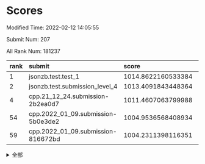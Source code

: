 # Scores

Modified Time: 2022-02-12 14:05:55

Submit Num: 207

All Rank Num: 181237

| rank |               submit               |       score        |       sigma        | pk_num |
| :--- | :--------------------------------- | :----------------- | :----------------- | :----- |
| 1    | jsonzb.test.test_1                 | 1014.8622160533384 | 0.8429701321717971 | 3501   |
| 2    | jsonzb.test.submission_level_4     | 1013.4091843448364 | 0.7974626639961768 | 3502   |
| 4    | cpp.21_12_24.submission-2b2ea0d7   | 1011.4607063799988 | 0.7767770104872413 | 3499   |
| 54   | cpp.2022_01_09.submission-5b0e3de2 | 1004.9536568408934 | 0.7254048429073344 | 3502   |
| 59   | cpp.2022_01_09.submission-816672bd | 1004.2311398116351 | 0.713073504283841  | 3499   |


<details>
<summary>全部</summary>

| rank |                 submit                 |       score        |       sigma        | pk_num |
| :--- | :------------------------------------- | :----------------- | :----------------- | :----- |
| 1    | jsonzb.test.test_1                     | 1014.8622160533384 | 0.8429701321717971 | 3501   |
| 2    | jsonzb.test.submission_level_4         | 1013.4091843448364 | 0.7974626639961768 | 3502   |
| 3    | gobigger.level_3.submission_level_3_46 | 1011.6668632138202 | 0.7727578989379816 | 3498   |
| 4    | cpp.21_12_24.submission-2b2ea0d7       | 1011.4607063799988 | 0.7767770104872413 | 3499   |
| 5    | gobigger.level_3.submission_level_3_26 | 1011.4150566712561 | 0.7581380181726056 | 3500   |
| 6    | gobigger.level_3.submission_level_3_7  | 1011.3699387964441 | 0.7801983985165892 | 3508   |
| 7    | gobigger.level_3.submission_level_3_41 | 1011.1257848345065 | 0.759851886081487  | 3505   |
| 8    | gobigger.level_3.submission_level_3_20 | 1011.1164090480574 | 0.7957660674743928 | 3501   |
| 9    | gobigger.level_3.submission_level_3_16 | 1011.0340997681237 | 0.776063754193256  | 3497   |
| 10   | gobigger.level_3.submission_level_3_11 | 1011.033335599436  | 0.7841710083301321 | 3509   |
| 11   | gobigger.level_3.submission_level_3_40 | 1010.9947027817968 | 0.7695088790369359 | 3503   |
| 12   | gobigger.level_3.submission_level_3_21 | 1010.980717589762  | 0.7621538859128265 | 3496   |
| 13   | gobigger.level_3.submission_level_3_28 | 1010.9647239598263 | 0.7582099169313922 | 3505   |
| 14   | gobigger.level_3.submission_level_3_35 | 1010.8935901932642 | 0.7988978663079808 | 3506   |
| 15   | gobigger.level_3.submission_level_3_38 | 1010.7549761386723 | 0.7724283170898681 | 3505   |
| 16   | gobigger.level_3.submission_level_3_13 | 1010.752832525659  | 0.7651585503475922 | 3496   |
| 17   | gobigger.level_3.submission_level_3_10 | 1010.4633978922308 | 0.7543595691141934 | 3501   |
| 18   | gobigger.level_3.submission_level_3_27 | 1010.3396416986801 | 0.7645845513078505 | 3504   |
| 19   | gobigger.level_3.submission_level_3_32 | 1010.3252978184936 | 0.766853524957147  | 3507   |
| 20   | gobigger.level_3.submission_level_3_37 | 1010.2412767302844 | 0.7556468160669847 | 3502   |
| 21   | gobigger.level_3.submission_level_3_5  | 1010.2404569560529 | 0.7729638521604884 | 3496   |
| 22   | gobigger.level_3.submission_level_3_18 | 1010.2400202553517 | 0.7411042001964122 | 3506   |
| 23   | gobigger.level_3.submission_level_3_2  | 1010.2112376410003 | 0.7545834360103238 | 3506   |
| 24   | gobigger.level_3.submission_level_3_49 | 1010.2004471714548 | 0.7665320601746504 | 3500   |
| 25   | gobigger.level_3.submission_level_3_1  | 1010.1711742761012 | 0.7708494969259159 | 3501   |
| 26   | gobigger.level_3.submission_level_3_34 | 1010.006088237915  | 0.7625618564268594 | 3501   |
| 27   | gobigger.level_3.submission_level_3_29 | 1009.9486848512976 | 0.7368907430279787 | 3499   |
| 28   | gobigger.level_3.submission_level_3_3  | 1009.8748523702296 | 0.7554652375017864 | 3505   |
| 29   | gobigger.level_3.submission_level_3_45 | 1009.8604582555513 | 0.7391711461109985 | 3503   |
| 30   | gobigger.level_3.submission_level_3_17 | 1009.8339988405774 | 0.7591257399401101 | 3500   |
| 31   | gobigger.level_3.submission_level_3_23 | 1009.7454476879328 | 0.7704293728274941 | 3499   |
| 32   | gobigger.level_3.submission_level_3_48 | 1009.6203406025908 | 0.7310836059319076 | 3505   |
| 33   | gobigger.level_3.submission_level_3_36 | 1009.5485267760108 | 0.7778557433564647 | 3506   |
| 34   | gobigger.level_3.submission_level_3_9  | 1009.5431353244826 | 0.7614042738250457 | 3508   |
| 35   | gobigger.level_3.submission_level_3_14 | 1009.5086811163579 | 0.7321214380190374 | 3503   |
| 36   | gobigger.level_3.submission_level_3_31 | 1009.4756764762972 | 0.7436516958364007 | 3505   |
| 37   | gobigger.level_3.submission_level_3_44 | 1009.4506806892142 | 0.7487053992114977 | 3501   |
| 38   | gobigger.level_3.submission_level_3_19 | 1009.4398262246223 | 0.748699466934731  | 3505   |
| 39   | gobigger.level_3.submission_level_3_42 | 1009.434446670097  | 0.7641161780325575 | 3502   |
| 40   | gobigger.level_3.submission_level_3_43 | 1009.3356000389629 | 0.7549622200134322 | 3501   |
| 41   | gobigger.level_3.submission_level_3_30 | 1009.3104405936699 | 0.7723669065022244 | 3499   |
| 42   | gobigger.level_3.submission_level_3_6  | 1009.2762432011251 | 0.7277618226867196 | 3498   |
| 43   | gobigger.level_3.submission_level_3_39 | 1009.2165700309756 | 0.7538783672111221 | 3504   |
| 44   | gobigger.level_3.submission_level_3_15 | 1009.1365697096924 | 0.7320907863784513 | 3500   |
| 45   | gobigger.level_3.submission_level_3_24 | 1009.1030364746947 | 0.742265329715566  | 3503   |
| 46   | gobigger.level_3.submission_level_3_22 | 1009.0000276910633 | 0.761779856099791  | 3499   |
| 47   | gobigger.level_3.submission_level_3_0  | 1008.8238649002802 | 0.7551150338943605 | 3510   |
| 48   | gobigger.level_3.submission_level_3_8  | 1008.7696451121386 | 0.7282379225699399 | 3501   |
| 49   | gobigger.level_3.submission_level_3_12 | 1008.4698981990588 | 0.7688050132638077 | 3501   |
| 50   | gobigger.level_3.submission_level_3_47 | 1008.2852441319143 | 0.7338614426532041 | 3495   |
| 51   | gobigger.level_3.submission_level_3_25 | 1008.206967166314  | 0.7351590143598666 | 3504   |
| 52   | gobigger.level_3.submission_level_3_4  | 1008.0167224300661 | 0.7296040571079231 | 3501   |
| 53   | gobigger.level_3.submission_level_3_33 | 1007.9802986479482 | 0.7378505050133338 | 3498   |
| 54   | cpp.2022_01_09.submission-5b0e3de2     | 1004.9536568408934 | 0.7254048429073344 | 3502   |
| 55   | gobigger.level_1.submission_level_1_9  | 1004.8509939710709 | 0.7194905496816347 | 3501   |
| 56   | gobigger.level_1.submission_level_1_3  | 1004.5205311256428 | 0.7194248352051892 | 3500   |
| 57   | gobigger.level_1.submission_level_1_34 | 1004.3042584084369 | 0.7091901332288707 | 3502   |
| 58   | gobigger.level_1.submission_level_1_6  | 1004.2532936722556 | 0.7279611896696684 | 3500   |
| 59   | cpp.2022_01_09.submission-816672bd     | 1004.2311398116351 | 0.713073504283841  | 3499   |
| 60   | gobigger.level_1.submission_level_1_29 | 1004.1650450047324 | 0.715449029554364  | 3500   |
| 61   | gobigger.level_1.submission_level_1_30 | 1004.0739657810426 | 0.7245839122055335 | 3505   |
| 62   | gobigger.level_1.submission_level_1_43 | 1004.0555581583114 | 0.7228284786022784 | 3504   |
| 63   | gobigger.level_1.submission_level_1_19 | 1004.0413389578424 | 0.7106098557115238 | 3499   |
| 64   | gobigger.level_1.submission_level_1_21 | 1004.0111204043249 | 0.7263296976186296 | 3508   |
| 65   | gobigger.level_1.submission_level_1_44 | 1003.9683863566929 | 0.7219530240460005 | 3506   |
| 66   | gobigger.level_1.submission_level_1_42 | 1003.827474865591  | 0.7209461036644319 | 3503   |
| 67   | gobigger.level_1.submission_level_1_25 | 1003.7997498864751 | 0.7064939936089979 | 3504   |
| 68   | gobigger.level_1.submission_level_1_49 | 1003.7975462251134 | 0.7179039427108458 | 3503   |
| 69   | gobigger.level_1.submission_level_1_27 | 1003.7488938638585 | 0.7191149052020234 | 3506   |
| 70   | gobigger.level_1.submission_level_1_16 | 1003.7311931049956 | 0.7220201658041429 | 3498   |
| 71   | gobigger.level_1.submission_level_1_24 | 1003.6222765191959 | 0.7188165605141434 | 3504   |
| 72   | gobigger.level_1.submission_level_1_8  | 1003.5898591311745 | 0.7048795434329538 | 3506   |
| 73   | gobigger.level_1.submission_level_1_28 | 1003.5620919306815 | 0.7299034101892123 | 3507   |
| 74   | gobigger.level_1.submission_level_1_33 | 1003.5532720321339 | 0.7151261134707072 | 3498   |
| 75   | gobigger.level_1.submission_level_1_18 | 1003.5006280132393 | 0.7109633932973054 | 3507   |
| 76   | gobigger.level_1.submission_level_1_45 | 1003.4953871282696 | 0.71586020987366   | 3497   |
| 77   | gobigger.level_1.submission_level_1_47 | 1003.4713576579989 | 0.7323754844574271 | 3500   |
| 78   | gobigger.level_1.submission_level_1_36 | 1003.4678816363637 | 0.7160705635923162 | 3505   |
| 79   | gobigger.level_1.submission_level_1_5  | 1003.4649928716334 | 0.7279148216333227 | 3502   |
| 80   | gobigger.level_1.submission_level_1_48 | 1003.4032243756046 | 0.7158716571583382 | 3498   |
| 81   | gobigger.level_1.submission_level_1_37 | 1003.3927775676887 | 0.7239601740566515 | 3494   |
| 82   | gobigger.level_1.submission_level_1_26 | 1003.3424953714914 | 0.706741539851281  | 3498   |
| 83   | gobigger.level_1.submission_level_1_39 | 1003.2023477027308 | 0.7147518520519499 | 3494   |
| 84   | gobigger.level_1.submission_level_1_23 | 1003.1903420303178 | 0.7152641981383463 | 3499   |
| 85   | gobigger.level_1.submission_level_1_0  | 1003.1412579696196 | 0.7230809882159869 | 3503   |
| 86   | gobigger.level_1.submission_level_1_1  | 1003.0840175527169 | 0.7180738484646312 | 3500   |
| 87   | gobigger.level_1.submission_level_1_22 | 1003.0711905086491 | 0.7178287829812874 | 3496   |
| 88   | gobigger.level_1.submission_level_1_2  | 1003.0554069506647 | 0.7254727361770099 | 3500   |
| 89   | gobigger.level_1.submission_level_1_4  | 1003.051299428002  | 0.7149363279287445 | 3504   |
| 90   | gobigger.level_1.submission_level_1_32 | 1002.9990645252063 | 0.7309602409071493 | 3499   |
| 91   | gobigger.level_1.submission_level_1_40 | 1002.9047517965768 | 0.7314401244905699 | 3500   |
| 92   | gobigger.level_1.submission_level_1_41 | 1002.8442911703282 | 0.7273291018315448 | 3503   |
| 93   | gobigger.level_1.submission_level_1_15 | 1002.825161616057  | 0.730549845203141  | 3501   |
| 94   | gobigger.level_1.submission_level_1_10 | 1002.7596475398939 | 0.7125675756173757 | 3509   |
| 95   | gobigger.level_1.submission_level_1_11 | 1002.720525015043  | 0.7184881247216564 | 3508   |
| 96   | gobigger.level_1.submission_level_1_13 | 1002.6402584521985 | 0.7124916515152253 | 3506   |
| 97   | gobigger.level_1.submission_level_1_38 | 1002.6378515087273 | 0.7220460644200786 | 3500   |
| 98   | gobigger.level_1.submission_level_1_20 | 1002.631270143339  | 0.7211211707085359 | 3502   |
| 99   | gobigger.level_1.submission_level_1_7  | 1002.4833767850647 | 0.7072793919483339 | 3508   |
| 100  | gobigger.level_1.submission_level_1_31 | 1002.3338755897572 | 0.707915825668335  | 3498   |
| 101  | gobigger.level_1.submission_level_1_35 | 1002.3103982868317 | 0.721390012868785  | 3500   |
| 102  | gobigger.level_1.submission_level_1_46 | 1002.2785899468411 | 0.7090720576385872 | 3508   |
| 103  | gobigger.level_1.submission_level_1_14 | 1002.2504639279717 | 0.7074912753354841 | 3505   |
| 104  | gobigger.level_1.submission_level_1_12 | 1002.1403081632332 | 0.7106505243388989 | 3501   |
| 105  | gobigger.level_1.submission_level_1_17 | 1001.7972596927825 | 0.7135929663857685 | 3504   |
| 106  | gobigger.random.submission_random_7    | 997.5197477459393  | 0.7090244487841415 | 3505   |
| 107  | gobigger.random.submission_random_0    | 997.4967322035044  | 0.7095934113173887 | 3499   |
| 108  | gobigger.random.submission_random_2    | 996.9175437458146  | 0.7178721159668072 | 3497   |
| 109  | gobigger.random.submission_random_13   | 996.9042511392653  | 0.705196011353475  | 3506   |
| 110  | gobigger.random.submission_random_28   | 996.8644828309209  | 0.7100752708657182 | 3506   |
| 111  | gobigger.random.submission_random_39   | 996.7560394683818  | 0.7027883765566747 | 3499   |
| 112  | gobigger.random.submission_random_12   | 996.72605178238    | 0.7064427722924098 | 3502   |
| 113  | gobigger.random.submission_random_40   | 996.7148714806937  | 0.7131333797695006 | 3506   |
| 114  | gobigger.random.submission_random_30   | 996.5694865485261  | 0.702412826829658  | 3500   |
| 115  | gobigger.random.submission_random_44   | 996.3989817276406  | 0.7240699491744317 | 3497   |
| 116  | gobigger.random.submission_random_45   | 996.3449348642916  | 0.7053568137130443 | 3501   |
| 117  | gobigger.random.submission_random_8    | 996.3182098970576  | 0.7328667803528284 | 3501   |
| 118  | gobigger.random.submission_random_36   | 996.2567364313237  | 0.6984329186335202 | 3504   |
| 119  | gobigger.random.submission_random_20   | 996.2508904699386  | 0.7107679479585794 | 3497   |
| 120  | gobigger.random.submission_random_5    | 996.1844046066202  | 0.7266283501652766 | 3505   |
| 121  | gobigger.random.submission_random_16   | 996.1744911503545  | 0.7130089611088795 | 3499   |
| 122  | gobigger.random.submission_random_43   | 996.1714935152007  | 0.7266437875765817 | 3503   |
| 123  | gobigger.random.submission_random_33   | 996.1513179390437  | 0.7009205365634615 | 3506   |
| 124  | gobigger.random.submission_random_3    | 996.1511623146341  | 0.7106515148183455 | 3505   |
| 125  | gobigger.random.submission_random_15   | 996.1383704064484  | 0.714851293209105  | 3501   |
| 126  | gobigger.random.submission_random_6    | 996.1329221546982  | 0.7002275410074043 | 3501   |
| 127  | gobigger.random.submission_random_24   | 996.117566464576   | 0.716686677049258  | 3496   |
| 128  | gobigger.random.submission_random_38   | 996.1125516638403  | 0.7098353754904674 | 3504   |
| 129  | gobigger.random.submission_random_46   | 996.0954772273898  | 0.7084868911234501 | 3509   |
| 130  | gobigger.random.submission_random_21   | 996.0732361382101  | 0.7092131232251134 | 3500   |
| 131  | gobigger.random.submission_random_37   | 996.0672289919745  | 0.6944569291767533 | 3506   |
| 132  | gobigger.random.submission_random_48   | 996.0621142309462  | 0.7060371534839343 | 3506   |
| 133  | gobigger.random.submission_random_14   | 996.0304421322463  | 0.7076015653216599 | 3502   |
| 134  | gobigger.random.submission_random_41   | 996.0241372121874  | 0.7140598479766739 | 3502   |
| 135  | gobigger.random.submission_random_35   | 996.0042401077355  | 0.7166309784791545 | 3503   |
| 136  | gobigger.random.submission_random_11   | 995.986752841427   | 0.7093510852857394 | 3504   |
| 137  | gobigger.random.submission_random_19   | 995.8996631220795  | 0.7125780535188169 | 3497   |
| 138  | gobigger.random.submission_random_17   | 995.8743152168992  | 0.7009931817832006 | 3504   |
| 139  | gobigger.random.submission_random_26   | 995.7665612083723  | 0.7103688957058389 | 3501   |
| 140  | gobigger.random.submission_random_22   | 995.7584407572722  | 0.7151602446161552 | 3509   |
| 141  | gobigger.random.submission_random_23   | 995.6406380428264  | 0.7084833736867212 | 3504   |
| 142  | gobigger.random.submission_random_49   | 995.6273339977914  | 0.7147259426017271 | 3505   |
| 143  | gobigger.random.submission_random_25   | 995.6212342287845  | 0.7105904098806631 | 3502   |
| 144  | gobigger.random.submission_random_4    | 995.6089060268548  | 0.7035451253565814 | 3500   |
| 145  | gobigger.random.submission_random_18   | 995.5117177832828  | 0.7214828848292832 | 3500   |
| 146  | gobigger.random.submission_random_27   | 995.4362450500598  | 0.7177776902641505 | 3504   |
| 147  | gobigger.random.submission_random_32   | 995.3759637946312  | 0.7124379620543132 | 3500   |
| 148  | gobigger.random.submission_random_10   | 995.362447251101   | 0.7243876288493617 | 3503   |
| 149  | gobigger.random.submission_random_34   | 995.3505256041115  | 0.7198824906603488 | 3504   |
| 150  | gobigger.random.submission_random_1    | 995.2693621039166  | 0.7202347017306346 | 3503   |
| 151  | gobigger.random.submission_random_42   | 995.1354988966237  | 0.718427927559993  | 3510   |
| 152  | gobigger.random.submission_random_9    | 995.0438245539727  | 0.7252292966639344 | 3508   |
| 153  | gobigger.random.submission_random_47   | 994.969357505829   | 0.7230045054193688 | 3502   |
| 154  | gobigger.random.submission_random_31   | 994.5611025866878  | 0.7277162983492028 | 3495   |
| 155  | gobigger.random.submission_random_29   | 994.5258139057853  | 0.704708324745642  | 3502   |
| 156  | gobigger.level_2.submission_level_2_14 | 994.3742193654737  | 0.7390057356882196 | 3504   |
| 157  | gobigger.level_2.submission_level_2_5  | 993.8200284742912  | 0.735675677680478  | 3506   |
| 158  | gobigger.level_2.submission_level_2_45 | 993.7733182594412  | 0.728453217762878  | 3507   |
| 159  | gobigger.level_2.submission_level_2_25 | 993.4995487696489  | 0.7312486869939792 | 3497   |
| 160  | gobigger.level_2.submission_level_2_30 | 993.4518591931475  | 0.730495326264812  | 3502   |
| 161  | gobigger.level_2.submission_level_2_10 | 993.1342139270589  | 0.7280628434003469 | 3503   |
| 162  | gobigger.level_2.submission_level_2_43 | 993.1169771756582  | 0.7491687914409773 | 3500   |
| 163  | gobigger.level_2.submission_level_2_17 | 992.9595675231562  | 0.7324703201351153 | 3499   |
| 164  | gobigger.level_2.submission_level_2_27 | 992.9029732611638  | 0.7312581608924714 | 3503   |
| 165  | gobigger.level_2.submission_level_2_9  | 992.8626892995128  | 0.7422057427595361 | 3503   |
| 166  | gobigger.level_2.submission_level_2_16 | 992.824319864403   | 0.7416316660826514 | 3503   |
| 167  | gobigger.level_2.submission_level_2_1  | 992.7827918417362  | 0.7347816524206072 | 3500   |
| 168  | gobigger.level_2.submission_level_2_37 | 992.6417855801889  | 0.7392806335993467 | 3498   |
| 169  | gobigger.level_2.submission_level_2_2  | 992.5461482143625  | 0.736987940773854  | 3503   |
| 170  | gobigger.level_2.submission_level_2_38 | 992.5230208873425  | 0.7309021078218718 | 3500   |
| 171  | gobigger.level_2.submission_level_2_48 | 992.4438467153109  | 0.7454480231533139 | 3500   |
| 172  | gobigger.level_2.submission_level_2_6  | 992.4179255208179  | 0.7369878588139346 | 3506   |
| 173  | gobigger.level_2.submission_level_2_4  | 992.3533302829029  | 0.7361809272333635 | 3507   |
| 174  | gobigger.level_2.submission_level_2_35 | 992.3195482591827  | 0.7520857033613835 | 3503   |
| 175  | gobigger.level_2.submission_level_2_44 | 992.2848804490786  | 0.7238111705435999 | 3504   |
| 176  | gobigger.level_2.submission_level_2_42 | 992.1203393413318  | 0.7443552500188249 | 3502   |
| 177  | gobigger.level_2.submission_level_2_28 | 992.1189583139383  | 0.7446744633845306 | 3505   |
| 178  | gobigger.level_2.submission_level_2_24 | 991.9614889908584  | 0.7403620874339674 | 3505   |
| 179  | gobigger.level_2.submission_level_2_20 | 991.9291271268062  | 0.7507748244212873 | 3505   |
| 180  | gobigger.level_2.submission_level_2_46 | 991.9108350143623  | 0.7680313159752367 | 3499   |
| 181  | gobigger.level_2.submission_level_2_40 | 991.8847846484065  | 0.7525565063921092 | 3504   |
| 182  | gobigger.level_2.submission_level_2_19 | 991.8666335912463  | 0.7458302393354006 | 3497   |
| 183  | gobigger.level_2.submission_level_2_23 | 991.865899028027   | 0.7630388549079085 | 3498   |
| 184  | gobigger.level_2.submission_level_2_18 | 991.8431277804674  | 0.7309048030670563 | 3498   |
| 185  | gobigger.level_2.submission_level_2_39 | 991.8423177714315  | 0.744018492464156  | 3509   |
| 186  | gobigger.level_2.submission_level_2_32 | 991.7577326694156  | 0.7349952412185093 | 3503   |
| 187  | gobigger.level_2.submission_level_2_3  | 991.7239106849621  | 0.7477007853032202 | 3501   |
| 188  | gobigger.level_2.submission_level_2_31 | 991.4766079665072  | 0.7374037348260959 | 3504   |
| 189  | gobigger.level_2.submission_level_2_0  | 991.427027906059   | 0.7443852842179547 | 3505   |
| 190  | gobigger.level_2.submission_level_2_12 | 991.1870882090175  | 0.7742970033596157 | 3504   |
| 191  | gobigger.level_2.submission_level_2_11 | 991.1523742102419  | 0.7469045104700073 | 3504   |
| 192  | gobigger.level_2.submission_level_2_36 | 991.110045102358   | 0.7572205411729758 | 3502   |
| 193  | gobigger.level_2.submission_level_2_15 | 991.1080245833372  | 0.7603809189326761 | 3495   |
| 194  | gobigger.level_2.submission_level_2_47 | 991.1007354724375  | 0.7688203227053974 | 3502   |
| 195  | gobigger.level_2.submission_level_2_34 | 991.0220059085065  | 0.7706645685369394 | 3502   |
| 196  | gobigger.level_2.submission_level_2_8  | 990.917483613405   | 0.7695221864030409 | 3499   |
| 197  | gobigger.level_2.submission_level_2_41 | 990.8612426514431  | 0.7663163770973945 | 3503   |
| 198  | gobigger.level_2.submission_level_2_33 | 990.8584446718661  | 0.7662765254192373 | 3497   |
| 199  | gobigger.level_2.submission_level_2_7  | 990.8335487937509  | 0.7741677206617231 | 3500   |
| 200  | gobigger.level_2.submission_level_2_22 | 990.8285830808294  | 0.7428159452729388 | 3501   |
| 201  | gobigger.level_2.submission_level_2_29 | 990.7868789577869  | 0.7599472506392476 | 3505   |
| 202  | gobigger.level_2.submission_level_2_49 | 990.7279690965131  | 0.7645310063831131 | 3510   |
| 203  | gobigger.level_2.submission_level_2_21 | 990.5427241473536  | 0.7564227191531274 | 3505   |
| 204  | gobigger.level_2.submission_level_2_26 | 990.277204645716   | 0.7422583470213308 | 3497   |
| 205  | gobigger.level_2.submission_level_2_13 | 989.9387718197542  | 0.7571425940300535 | 3505   |
| 206  | gobigger.none.submission_none_1        | 980.2958307713866  | 1.1876561283953628 | 3499   |
| 207  | gobigger.none.submission_none_0        | 975.8196262243401  | 1.4081878752099979 | 3499   |

</details>